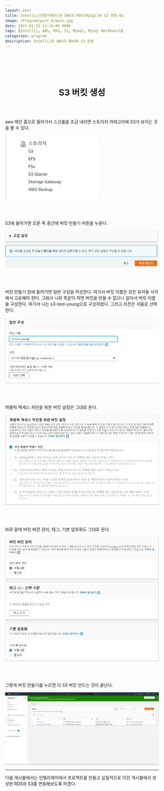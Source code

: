 ```yaml
---
layout: post
title: Intellij(인텔리제이)와 AWS의 RDS(MySql)와 S3 연동-03
image: /Program/post-4/main.jpg
date: 2021-01-22 21:15:00 0000
tags: [Intellij, AWS, RDS, S3, MySql, MySql Workbench]
categories: program
description: Intellij와 AWS의 RDS와 S3 연동
---
```


<br><br>
<br><br>

# <center>S3 버킷 생성</center>

<br><br>

aws 메인 홈으로 들아가서 스크롤을 조금 내리면 스토리지 카테고리에 S3가 보이는 것을 볼 수 있다.

![dashboard](\images\Program\post-4\s3dashboard.PNG)
<br><br><br><br>

S3에 들어가면 오른 쪽 중간에 버킷 만들기 버튼을 누른다.

![makeBucket](\images\Program\post-4\makeBucket.PNG)
<br><br><br><br>

버킷 만들기 창에 들어가면 일반 구성을 작성한다.
여기서 버킷 이름은 모든 유저들 사이에서 고유해야 한다.
그래서 나와 똑같이 하면 버킷을 만들 수 없으니 알아서 버킷 이름을 구성한다.
여기서 나는 s3-test-young으로 구성하였다. 그리고 리전은 서울로 선택한다.

![configuration](\images\Program\post-4\configuration.PNG)
<br><br><br><br>

퍼블릭 액세스 차단을 위한 버킷 설정은 그대로 둔다.

![public](\images\Program\post-4\public.PNG)
<br><br><br><br>

바로 밑에 버킷 버전 관리, 태그, 기본 암호화도 그대로 둔다.

![triple](\images\Program\post-4\triple.PNG)
<br><br><br><br>

그렇게 버킷 만들기를 누르면 다 S3 버킷 만드는 것이 끝난다.

![complete](\images\Program\post-4\complete.PNG)

---

다음 게시물에서는 인텔리제이에서 프로젝트를 만들고 실질적으로 이전 게시물에서 생성한 RDS와 S3를 연동해보도록 하겠다.
